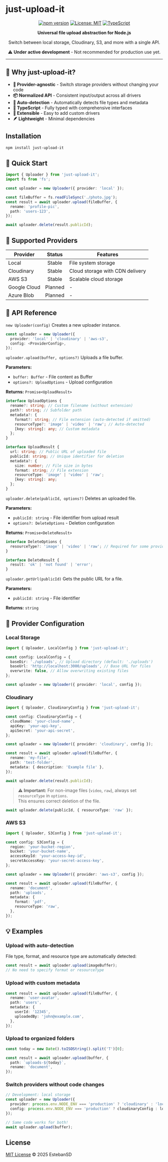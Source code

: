 # just-upload-it

<div align="center">

[![npm version](https://img.shields.io/npm/v/just-upload-it.svg)](https://www.npmjs.com/package/just-upload-it)
[![License: MIT](https://img.shields.io/badge/License-MIT-yellow.svg)](https://opensource.org/licenses/MIT)
[![TypeScript](https://img.shields.io/badge/TypeScript-Ready-blue.svg)](https://www.typescriptlang.org/)

**Universal file upload abstraction for Node.js**

Switch between local storage, Cloudinary, S3, and more with a single API.

⚠️ **Under active development** - Not recommended for production use yet.

</div>

---

## 🎯 Why just-upload-it?

- **🔄 Provider-agnostic** - Switch storage providers without changing your code
- **📦 Normalized API** - Consistent input/output across all drivers
- **🎨 Auto-detection** - Automatically detects file types and metadata
- **📝 TypeScript** - Fully typed with comprehensive interfaces
- **🧩 Extensible** - Easy to add custom drivers
- **🪶 Lightweight** - Minimal dependencies

## Installation

```bash
npm install just-upload-it
```

## 🚀 Quick Start

```ts
import { Uploader } from 'just-upload-it';
import fs from 'fs';

const uploader = new Uploader({ provider: 'local' });

const fileBuffer = fs.readFileSync('./photo.jpg');
const result = await uploader.upload(fileBuffer, {
  rename: 'profile-pic',
  path: 'users-123',
});

await uploader.delete(result.publicId);
```

## 🎨 Supported Providers

| Provider     | Status  | Features                        |
| ------------ | :-----: | ------------------------------- |
| Local        | Stable  | File system storage             |
| Cloudinary   | Stable  | Cloud storage with CDN delivery |
| AWS S3       | Stable  | Scalable cloud storage          |
| Google Cloud | Planned | -                               |
| Azure Blob   | Planned | -                               |

## 📖 API Reference

`new Uploader(config)`
Creates a new uploader instance.

```ts
const uploader = new Uploader({
  provider: 'local' | 'cloudinary' | 'aws-s3',
  config: <ProviderConfig>,
});
```

`uploader.upload(buffer, options?)`
Uploads a file buffer.

**Parameters:**

- `buffer: Buffer` - File content as Buffer
- `options?: UploadOptions` - Upload configuration

**Returns:** `Promise<UploadResult>`

```ts
interface UploadOptions {
  rename?: string; // Custom filename (without extension)
  path?: string; // Subfolder path
  metadata?: {
    format?: string; // File extension (auto-detected if omitted)
    resourceType?: 'image' | 'video' | 'raw'; // Auto-detected
    [key: string]: any; // Custom metadata
  };
}

interface UploadResult {
  url: string; // Public URL of uploaded file
  publicId: string; // Unique identifier for deletion
  metadata?: {
    size: number; // File size in bytes
    format: string; // File extension
    resourceType: 'image' | 'video' | 'raw';
    [key: string]: any;
  };
}
```

`uploader.delete(publicId, options?)`
Deletes an uploaded file.

**Parameters:**

- `publicId: string` - File identifier from upload result
- `options?: DeleteOptions` - Deletion configuration

**Returns:** `Promise<DeleteResult>`

```ts
interface DeleteOptions {
  resourceType?: 'image' | 'video' | 'raw'; // Required for some providers
}

interface DeleteResult {
  result: 'ok' | 'not found' | 'error';
}
```

`uploader.getUrl(publicId)`
Gets the public URL for a file.

**Parameters:**

- `publicId: string` - File identifier

**Returns:** `string`

## 🔧 Provider Configuration

### Local Storage

```ts
import { Uploader, LocalConfig } from 'just-upload-it';

const config: LocalConfig = {
  baseDir: './uploads', // Upload directory (default: './uploads')
  baseUrl: 'http://localhost:3000/uploads', // Base URL for files
  overwrite: false, // Allow overwriting existing files
};

const uploader = new Uploader({ provider: 'local', config });
```

### Cloudinary

```ts
import { Uploader, CloudinaryConfig } from 'just-upload-it';

const config: CloudinaryConfig = {
  cloudName: 'your-cloud-name',
  apiKey: 'your-api-key',
  apiSecret: 'your-api-secret',
};

const uploader = new Uploader({ provider: 'cloudinary', config });

const result = await uploader.upload(fileBuffer, {
  rename: 'my-file',
  path: 'test-folder',
  metadata: { description: 'Example file' },
});

await uploader.delete(result.publicId);
```

> ⚠️ **Important:** For non-image files (`video`, `raw`), always set `resourceType` in `options`.  
> This ensures correct deletion of the file.

```ts
await uploader.delete(publicId, { resourceType: 'raw' });
```

### AWS S3

```ts
import { Uploader, S3Config } from 'just-upload-it';

const config: S3Config = {
  region: 'your-bucket-region',
  bucket: 'your-bucket-name',
  accessKeyId: 'your-access-key-id',
  secretAccessKey: 'your-secret-access-key',
};

const uploader = new Uploader({ provider: 'aws-s3', config });

const result = await uploader.upload(fileBuffer, {
  rename: 'document',
  path: 'uploads',
  metadata: {
    format: 'pdf',
    resourceType: 'raw',
  },
});
```

## 💡 Examples

### Upload with auto-detection

File type, format, and resource type are automatically detected:

```ts
const result = await uploader.upload(imageBuffer);
// No need to specify format or resourceType
```

### Upload with custom metadata

```ts
const result = await uploader.upload(fileBuffer, {
  rename: 'user-avatar',
  path: 'users',
  metadata: {
    userId: '12345',
    uploadedBy: 'john@example.com',
  },
});
```

### Upload to organized folders

```ts
const today = new Date().toISOString().split('T')[0];

const result = await uploader.upload(buffer, {
  path: `uploads-${today}`,
  rename: 'document',
});
```

### Switch providers without code changes

```ts
// Development: local storage
const uploader = new Uploader({
  provider: process.env.NODE_ENV === 'production' ? 'cloudinary' : 'local',
  config: process.env.NODE_ENV === 'production' ? cloudinaryConfig : localConfig,
});

// Same code works for both!
await uploader.upload(buffer);
```

## License

[MIT License](https://github.com/EstebanSD/just-upload-it/blob/main/LICENSE) © 2025 EstebanSD
